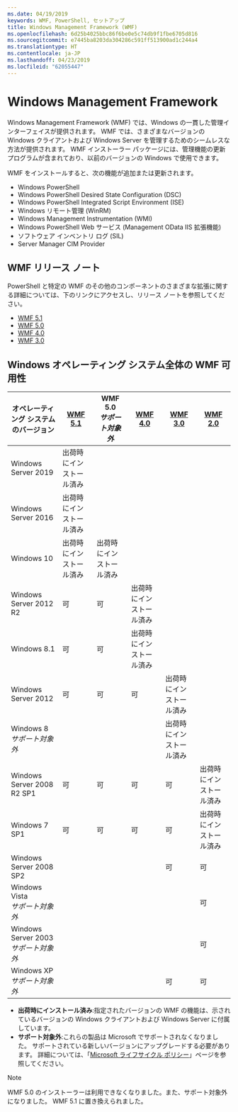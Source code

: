 ```yaml
---
ms.date: 04/19/2019
keywords: WMF, PowerShell, セットアップ
title: Windows Management Framework (WMF)
ms.openlocfilehash: 6d25b4025bbc86f6be0e5c74db9f1fbe6705d816
ms.sourcegitcommit: e7445ba8203da304286c591ff513900ad1c244a4
ms.translationtype: HT
ms.contentlocale: ja-JP
ms.lasthandoff: 04/23/2019
ms.locfileid: "62055447"
---
```

# <a name="windows-management-framework"></a>Windows Management Framework

Windows Management Framework (WMF) では、Windows の一貫した管理インターフェイスが提供されます。 WMF では、さまざまなバージョンの Windows クライアントおよび Windows Server を管理するためのシームレスな方法が提供されます。 WMF インストーラー パッケージには、管理機能の更新プログラムが含まれており、以前のバージョンの Windows で使用できます。

WMF をインストールすると、次の機能が追加または更新されます。

- Windows PowerShell
- Windows PowerShell Desired State Configuration (DSC)
- Windows PowerShell Integrated Script Environment (ISE)
- Windows リモート管理 (WinRM)
- Windows Management Instrumentation (WMI)
- Windows PowerShell Web サービス (Management OData IIS 拡張機能)
- ソフトウェア インベントリ ログ (SIL)
- Server Manager CIM Provider

## <a name="wmf-release-notes"></a>WMF リリース ノート

PowerShell と特定の WMF のその他のコンポーネントのさまざまな拡張に関する詳細については、下のリンクにアクセスし、リリース ノートを参照してください。

- [WMF 5.1](5.1/release-notes.md)
- [WMF 5.0](5.0/releasenotes.md)
- [WMF 4.0](https://download.microsoft.com/download/3/D/6/3D61D262-8549-4769-A660-230B67E15B25/Windows%20Management%20Framework%204%200%20Release%20Notes.docx)
- [WMF 3.0](https://download.microsoft.com/download/E/7/6/E76850B8-DA6E-4FF5-8CCE-A24FC513FD16/WMF%203%20Release%20Notes.docx)

## <a name="wmf-availability-across-windows-operating-systems"></a>Windows オペレーティング システム全体の WMF 可用性

|        オペレーティング システムのバージョン         | [WMF 5.1][]  | WMF 5.0<br>*サポート対象外* | [WMF 4.0][]  | [WMF 3.0][]  | [WMF 2.0][]  |
| --------------------------------------- | ------------ | --------------------------- | ------------ | ------------ | ------------ |
| Windows Server 2019                     | 出荷時にインストール済み |                             |              |              |              |
| Windows Server 2016                     | 出荷時にインストール済み |                             |              |              |              |
| Windows 10                              | 出荷時にインストール済み | 出荷時にインストール済み                |              |              |              |
| Windows Server 2012 R2                  | 可          | 可                         | 出荷時にインストール済み |              |              |
| Windows 8.1                             | 可          | 可                         | 出荷時にインストール済み |              |              |
| Windows Server 2012                     | 可          | 可                         | 可          | 出荷時にインストール済み |              |
| Windows 8<br>*サポート対象外*           |              |                             |              | 出荷時にインストール済み |              |
| Windows Server 2008 R2 SP1              | 可          | 可                         | 可          | 可          | 出荷時にインストール済み |
| Windows 7 SP1                           | 可          | 可                         | 可          | 可          | 出荷時にインストール済み |
| Windows Server 2008 SP2                 |              |                             |              | 可          | 可          |
| Windows Vista<br>*サポート対象外*       |              |                             |              |              | 可          |
| Windows Server 2003<br>*サポート対象外* |              |                             |              |              | 可          |
| Windows XP<br>*サポート対象外*          |              |                             |              | 可          | 可          |

- **出荷時にインストール済み**:指定されたバージョンの WMF の機能は、示されているバージョンの Windows クライアントおよび Windows Server に付属しています。
- **サポート対象外**:これらの製品は Microsoft でサポートされなくなりました。 サポートされている新しいバージョンにアップグレードする必要があります。 詳細については、「[Microsoft ライフサイクル ポリシー][]」ページを参照してください。

> [!NOTE]
> WMF 5.0 のインストーラーは利用できなくなりました。また、サポート対象外になりました。 WMF 5.1 に置き換えられました。

[Microsoft ライフサイクル ポリシー]: https://support.microsoft.com/lifecycle
[WMF 5.1]: https://aka.ms/wmf51download
[WMF 4.0]: https://aka.ms/wmf4download
[WMF 3.0]: https://aka.ms/wmf3download
[WMF 2.0]: https://aka.ms/wmf2download

